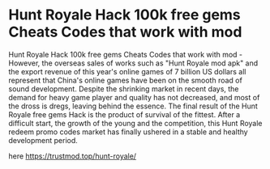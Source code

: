 # Hunt Royale Hack 100k free gems Cheats Codes that work with mod

Hunt Royale Hack 100k free gems Cheats Codes that work with mod - However, the overseas sales of works such as "Hunt Royale mod apk" and the export revenue of this year's online games of 7 billion US dollars all represent that China's online games have been on the smooth road of sound development. Despite the shrinking market in recent days, the demand for heavy game player and quality has not decreased, and most of the dross is dregs, leaving behind the essence. The final result of the Hunt Royale free gems Hack is the product of survival of the fittest. After a difficult start, the growth of the young and the competition, this Hunt Royale redeem promo codes market has finally ushered in a stable and healthy development period.

here https://trustmod.top/hunt-royale/
